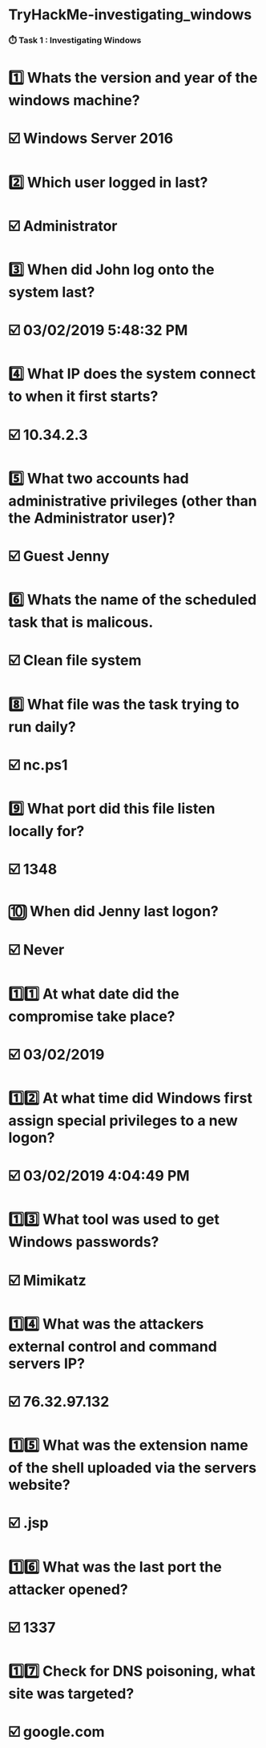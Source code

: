 # TryHackMe-investigating_windows

### ⏱️ Task 1 : Investigating Windows

# 1️⃣ Whats the version and year of the windows machine?

# ☑️ Windows Server 2016

# 2️⃣ Which user logged in last?

# ☑️ Administrator

# 3️⃣ When did John log onto the system last?
 
# ☑️ 03/02/2019 5:48:32 PM

# 4️⃣ What IP does the system connect to when it first starts?

# ☑️ 10.34.2.3

# 5️⃣ What two accounts had administrative privileges (other than the Administrator user)?

# ☑️ Guest Jenny

# 6️⃣ Whats the name of the scheduled task that is malicous.

# ☑️ Clean file system

# 8️⃣ What file was the task trying to run daily?

# ☑️ nc.ps1

# 9️⃣ What port did this file listen locally for?

# ☑️ 1348

# 🔟 When did Jenny last logon?

# ☑️ Never

# 1️⃣1️⃣ At what date did the compromise take place?

# ☑️ 03/02/2019

# 1️⃣2️⃣ At what time did Windows first assign special privileges to a new logon?

# ☑️ 03/02/2019 4:04:49 PM

# 1️⃣3️⃣ What tool was used to get Windows passwords?

# ☑️ Mimikatz

# 1️⃣4️⃣ What was the attackers external control and command servers IP?

# ☑️ 76.32.97.132

# 1️⃣5️⃣ What was the extension name of the shell uploaded via the servers website?

# ☑️ .jsp

# 1️⃣6️⃣ What was the last port the attacker opened?

# ☑️ 1337

# 1️⃣7️⃣ Check for DNS poisoning, what site was targeted?

# ☑️  google.com
